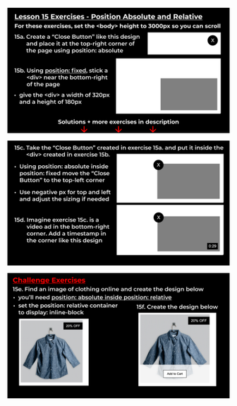 ![exercises15-1](https://github.com/fatmakhaledosman/SuperSimpleDev-html-css-course-2022/blob/main/1-exercise-solutions/lesson-15/images/160039784-d4f262bf-bb99-435d-b2f2-19e601077199.png)

![exercises15-2](https://github.com/fatmakhaledosman/SuperSimpleDev-html-css-course-2022/blob/main/1-exercise-solutions/lesson-15/images/160039786-705b44e1-6173-4d02-848a-933a33c4d615.png)

![exercises15-3](https://github.com/fatmakhaledosman/SuperSimpleDev-html-css-course-2022/blob/main/1-exercise-solutions/lesson-15/images/160039790-122e1a1e-b79a-473e-93ce-42249693f5ae.png)



